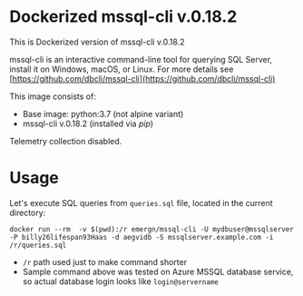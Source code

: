 # Dockerized mssql-cli v.0.18.2

This is Dockerized version of mssql-cli v.0.18.2

mssql-cli is an interactive command-line tool for querying SQL Server, install it on Windows, macOS, or Linux. For more details see [https://github.com/dbcli/mssql-cli](https://github.com/dbcli/mssql-cli)


This image consists of:

* Base image: python:3.7 (not alpine variant)
* mssql-cli v.0.18.2 (installed via *pip*)

Telemetry collection disabled.

# Usage

Let's execute SQL queries from `queries.sql` file, located in the current directory:

```
docker run --rm  -v $(pwd):/r emergn/mssql-cli -U mydbuser@mssqlserver -P billy26lifespan93Haas -d aegvidb -S mssqlserver.example.com -i /r/queries.sql
```

* `/r` path used just to make command shorter
* Sample command above was tested on Azure MSSQL database service, so actual database login looks like `login@servername`
